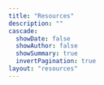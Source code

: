 ```yaml
---
title: "Resources"
description: ""
cascade:
  showDate: false
  showAuthor: false
  showSummary: true
  invertPagination: true
layout: "resources"
---
```


